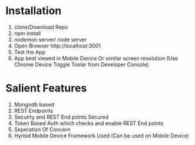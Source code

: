 
# Installation
1. clone/Download Repo  <br>
2. npm install  <br>
3. nodemon server/ node server<br>
4. Open Browser http://localhost:3001<br>
5. Test the App<br>
6. App best viewed in Mobile Device Or similar screen resolution (Use Chrome Device Toggle Toolar from Developer Console)


# Salient Features
1. Mongodb based
2. REST Endpoints
3. Secuirty and REST End points Secured
4. Token Based Auth which checks and enable REST End points
5. Seperation Of Concern 
6. Hyrbid Mobile Device Framework Used (Can be used on Mobile Device)
